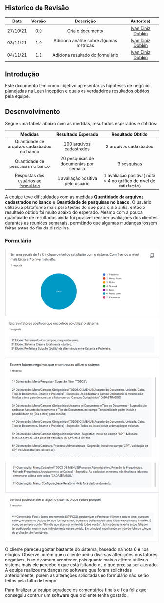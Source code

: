 ## Histórico de Revisão
| Data | Versão | Descrição | Autor(es)|
|:----:|:------:|:---------:|:--------:|
| 27/10/21 | 0.9 |  Cria o documento | [Ivan Diniz Dobbin](https://github.com/darmsDD) |
| 03/11/21 | 1.0 |  Adiciona análise sobre algumas métricas | [Ivan Diniz Dobbin](https://github.com/darmsDD) |
| 04/11/21 | 1.1 |  Adiciona resultado do formulário | [Ivan Diniz Dobbin](https://github.com/darmsDD) |



## Introdução
Este documento tem como objetivo apresentar as hipóteses de negócio planejadas na Lean Inception e quais os verdadeiros resultados obtidos pela equipe.


## Desenvolvimento
Segue uma tabela abaixo com as medidas, resultados esperados e obtidos:

| Medidas | Resultado Esperado | Resultado Obtido|
|:----:|:------:| :----------:|
|Quantidade de arquivos cadastrados no banco |100 arquivos cadastrados | 2 arquivos cadastrados |
|Quantidade de pesquisas no banco |20 pesquisas de documentos por semana | 3 pesquisas |
|Respostas dos usuários ao [formulário](https://forms.gle/6bdLCuK7Ag5gQYqn9) |1 avaliação positiva pelo usuário | 1 avaliação positiva( nota > 4 no gráfico de nível de satisfação) |


A equipe teve dificuldades com as medidas **Quantidade de arquivos cadastrados no banco** e **Quantidade de pesquisas no banco**. O usuário utilizou a plataforma mais para testes do que para o dia a dia, então o resultado obtido foi muito abaixo do esperado. Mesmo com a pouca quantidade de resultados ainda foi possível receber avaliações dos clientes durantes as reuniões semanais, permitindo que algumas mudanças fossem feitas antes do fim da disciplina.


### Formulário

[![](imagens/nivel_satisfacao.png)](imagens/nivel_satisfacao.png)
[![](imagens/fatores_positivos.png)](imagens/fatores_positivos.png)
[![](imagens/fatores_negativos.png)](imagens/fatores_negativos.png)
[![](imagens/fatores_negativos_2.png)](imagens/fatores_negativos_2.png)
[![](imagens/alterar_algo.png)](imagens/alterar_algo.png)

O cliente pareceu gostar bastante do sistema, baseado na nota 6 e nos elogios. Observe porém que o cliente pediu diversas alterações nos fatores negativos, isso é comum acontecer, pois quanto mais o cliente utiliza o sistema mais ele percebe o que está faltando ou o que precisa ser alterado. A equipe realizou mudanças no software que foram solicitadas anteriormente, porém as alterações solicitadas no formulário não serão feitas pela falta de tempo. 

Para finalizar ,a equipe agradece os comentários finais e fica feliz que conseguiu contruir um software que o cliente tenha gostado.







